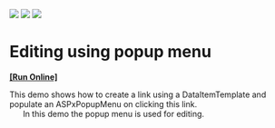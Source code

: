 <!-- default badges list -->
![](https://img.shields.io/endpoint?url=https://codecentral.devexpress.com/api/v1/VersionRange/128537345/13.1.12%2B)
[![](https://img.shields.io/badge/Open_in_DevExpress_Support_Center-FF7200?style=flat-square&logo=DevExpress&logoColor=white)](https://supportcenter.devexpress.com/ticket/details/E38)
[![](https://img.shields.io/badge/📖_How_to_use_DevExpress_Examples-e9f6fc?style=flat-square)](https://docs.devexpress.com/GeneralInformation/403183)
<!-- default badges end -->
# Editing using popup menu
<!-- run online -->
**[[Run Online]](https://codecentral.devexpress.com/e38/)**
<!-- run online end -->


<p>This demo shows how to create a link using a DataItemTemplate and populate an ASPxPopupMenu on clicking this link.<br />
      In this demo the popup menu is used for editing.</p>

<br/>



